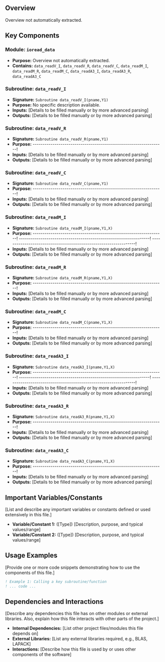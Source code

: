 ## Overview

Overview not automatically extracted.

## Key Components

### Module: `ioread_data`
- **Purpose:** Overview not automatically extracted.
- **Contains:** `data_readV_I`, `data_readV_R`, `data_readV_C`, `data_readM_I`, `data_readM_R`, `data_readM_C`, `data_readA3_I`, `data_readA3_R`, `data_readA3_C`

### Subroutine: `data_readV_I`
- **Signature:** `Subroutine data_readV_I(pname,Y1)`
- **Purpose:** No specific description available.
- **Inputs:** [Details to be filled manually or by more advanced parsing]
- **Outputs:** [Details to be filled manually or by more advanced parsing]

### Subroutine: `data_readV_R`
- **Signature:** `Subroutine data_readV_R(pname,Y1)`
- **Purpose:** ------------------------------------------------------------------!
- **Inputs:** [Details to be filled manually or by more advanced parsing]
- **Outputs:** [Details to be filled manually or by more advanced parsing]

### Subroutine: `data_readV_C`
- **Signature:** `Subroutine data_readV_C(pname,Y1)`
- **Purpose:** ------------------------------------------------------------------!
- **Inputs:** [Details to be filled manually or by more advanced parsing]
- **Outputs:** [Details to be filled manually or by more advanced parsing]

### Subroutine: `data_readM_I`
- **Signature:** `Subroutine data_readM_I(pname,Y1,X)`
- **Purpose:** ------------------------------------------------------------------!
  ------------------------------------------------------------------!
  ------------------------------------------------------------------!
- **Inputs:** [Details to be filled manually or by more advanced parsing]
- **Outputs:** [Details to be filled manually or by more advanced parsing]

### Subroutine: `data_readM_R`
- **Signature:** `Subroutine data_readM_R(pname,Y1,X)`
- **Purpose:** ------------------------------------------------------------------!
- **Inputs:** [Details to be filled manually or by more advanced parsing]
- **Outputs:** [Details to be filled manually or by more advanced parsing]

### Subroutine: `data_readM_C`
- **Signature:** `Subroutine data_readM_C(pname,Y1,X)`
- **Purpose:** ------------------------------------------------------------------!
- **Inputs:** [Details to be filled manually or by more advanced parsing]
- **Outputs:** [Details to be filled manually or by more advanced parsing]

### Subroutine: `data_readA3_I`
- **Signature:** `Subroutine data_readA3_I(pname,Y1,X)`
- **Purpose:** ------------------------------------------------------------------!
  ------------------------------------------------------------------!
  ------------------------------------------------------------------!
- **Inputs:** [Details to be filled manually or by more advanced parsing]
- **Outputs:** [Details to be filled manually or by more advanced parsing]

### Subroutine: `data_readA3_R`
- **Signature:** `Subroutine data_readA3_R(pname,Y1,X)`
- **Purpose:** ------------------------------------------------------------------!
- **Inputs:** [Details to be filled manually or by more advanced parsing]
- **Outputs:** [Details to be filled manually or by more advanced parsing]

### Subroutine: `data_readA3_C`
- **Signature:** `Subroutine data_readA3_C(pname,Y1,X)`
- **Purpose:** ------------------------------------------------------------------!
- **Inputs:** [Details to be filled manually or by more advanced parsing]
- **Outputs:** [Details to be filled manually or by more advanced parsing]

## Important Variables/Constants

[List and describe any important variables or constants defined or used extensively in this file.]

- **Variable/Constant 1:** ([Type]) [Description, purpose, and typical values/range]
- **Variable/Constant 2:** ([Type]) [Description, purpose, and typical values/range]

## Usage Examples

[Provide one or more code snippets demonstrating how to use the components of this file.]

```fortran
! Example 1: Calling a key subroutine/function
! ... code ...
```

## Dependencies and Interactions

[Describe any dependencies this file has on other modules or external libraries. Also, explain how this file interacts with other parts of the project.]

- **Internal Dependencies:** [List other project files/modules this file depends on]
- **External Libraries:** [List any external libraries required, e.g., BLAS, LAPACK]
- **Interactions:** [Describe how this file is used by or uses other components of the software]
